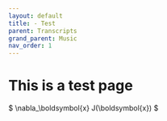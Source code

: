 ```yaml
---
layout: default
title: - Test
parent: Transcripts
grand_parent: Music
nav_order: 1
---
```


# This is a test page

$ \nabla_\boldsymbol{x} J(\boldsymbol{x}) $